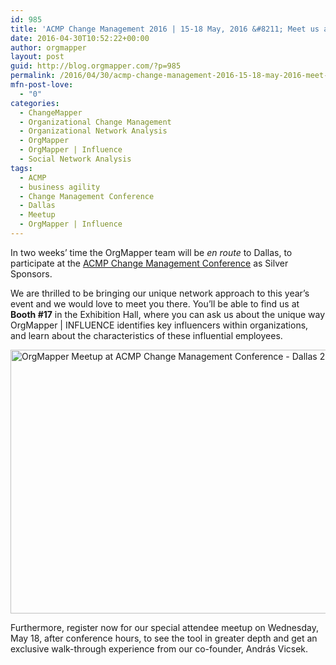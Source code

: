 ```yaml
---
id: 985
title: 'ACMP Change Management 2016 | 15-18 May, 2016 &#8211; Meet us at booth #17'
date: 2016-04-30T10:52:22+00:00
author: orgmapper
layout: post
guid: http://blog.orgmapper.com/?p=985
permalink: /2016/04/30/acmp-change-management-2016-15-18-may-2016-meet-us-at-booth-17/
mfn-post-love:
  - "0"
categories:
  - ChangeMapper
  - Organizational Change Management
  - Organizational Network Analysis
  - OrgMapper
  - OrgMapper | Influence
  - Social Network Analysis
tags:
  - ACMP
  - business agility
  - Change Management Conference
  - Dallas
  - Meetup
  - OrgMapper | Influence
---
```

In two weeks&#8217; time the OrgMapper team will be _en route_ to Dallas, to participate at the <a href="http://acmpconference.com" target="_blank" rel="noopener noreferrer">ACMP Change Management Conference</a> as Silver Sponsors.

We are thrilled to be bringing our unique network approach to this year&#8217;s event and we would love to meet you there. You&#8217;ll be able to find us at **Booth #17** in the Exhibition Hall, where you can ask us about the unique way OrgMapper | INFLUENCE identifies key influencers within organizations, and learn about the characteristics of these influential employees.

<a href="http://orgmapper.com/dallas" target="_blank" rel="noopener noreferrer"><img class="aligncenter wp-image-986" src="http://localhost:8080/wordpress/wp-content/uploads/2016/04/OrgMapper-Meetup-at-ACMP-Change-Management-Conference-Dallas-2016.png" alt="OrgMapper Meetup at ACMP Change Management Conference - Dallas 2016" width="645" height="422" /></a>

Furthermore, register now for our special attendee meetup on Wednesday, May 18, after conference hours, to see the tool in greater depth and get an exclusive walk-through experience from our co-founder, András Vicsek.